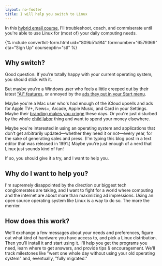 ```yaml
---
layout: no-footer
title: I will help you switch to Linux
---
```


In this [hybrid email course](/hybrid-email-course), I'll troubleshoot, coach, and commiserate until you're able to use Linux for (most of) your daily computing needs.

{% include convertkit-form.html uid="809b51c9f4" formnumber="6579369" cta="Sign Up" courseoptin="stl" %}

## Why switch?

Good question. If you're totally happy with your current operating system, you should stick with it.

But maybe you're a Windows user who feels a little creeped out by their latest ["AI" features](https://www.axios.com/2024/05/20/microsoft-surface-copilot-qualcomm-recall-ai), or annoyed by the [ads they put in your Start menu](https://www.theverge.com/2024/4/24/24138949/microsoft-windows-11-start-menu-ads-recommendations-setting-disable).

Maybe you're a Mac user who's had enough of the iCloud upsells and ads for Apple TV+, News+, Arcade, Apple Music, and Card in your Settings. Maybe their [branding makes you cringe](https://adage.com/article/digital-marketing-ad-tech-news/apple-apologizes-ipad-pro-crushed-ad-it-missed-mark/2559321?ftag=MSF0951a18) these days. Or you're just disturbed by the whole [child labor](https://www.businessinsider.com/apple-knowingly-used-child-labor-supplier-3-years-cut-costs-2020-12) thing and want to spend your money elsewhere.

Maybe you're interested in using an operating system and applications that don't get arbitrarily updated—whether they need it or not—every year, for the sake of generating sales and press. (I'm typing this blog post in a text editor that was released in 1991.) Maybe you're just enough of a nerd that Linux just sounds kind of fun!

If so, you should give it a try, and I want to help you.

## Why do I want to help you?

I'm supremely disappointed by the direction our biggest tech conglomerates are taking, and I want to fight for a world where computing and the internet are about more than maximizing ad impressions. Using an open source operating system like Linux is a way to do so. The more the merrier.

## How does this work?

We'll exchange a few messages about your needs and preferences, figure out what kind of hardware you have access to, and pick a Linux distribution. Then you'll install it and start using it. I'll help you get the programs you need, learn where to get answers, and provide tips & encouragement. We'll track milestones like "went one whole day without using your old operating system" and, eventually, "fully migrated."
